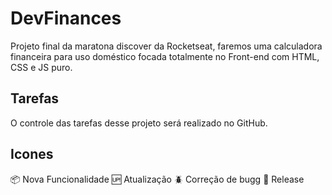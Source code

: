 # DevFinances

Projeto final da maratona discover da Rocketseat, faremos uma calculadora financeira para uso doméstico focada totalmente no Front-end com HTML, CSS e JS puro.

## Tarefas

O controle das tarefas desse projeto será realizado no GitHub.

## Icones

:package: Nova Funcionalidade
:up: Atualização
:beetle: Correção de bugg
:checkered_flag: Release